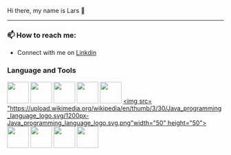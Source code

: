 Hi there, my name is Lars 👋

<!-- <hr> -->

***

<h3> 📫 How to reach me: </h3> 

* Connect with me on [Linkdin](https://www.linkedin.com/in/lars-roberbuell)

<h3> Language and Tools </h3>

[<img src= "https://upload.wikimedia.org/wikipedia/commons/thumb/0/0a/Python.svg/800px-Python.svg.png" width="50" height="50">](https://www.python.org/)
[<img src= "https://upload.wikimedia.org/wikipedia/commons/thumb/2/21/Matlab_Logo.png/800px-Matlab_Logo.png" width="50" height="50">](https://se.mathworks.com/products/matlab.html/)
[<img src= "https://upload.wikimedia.org/wikipedia/commons/thumb/3/35/Tux.svg/1200px-Tux.svg.png" width="50" height="50">](https://www.linux.org/)
[<img src= "https://upload.wikimedia.org/wikipedia/commons/thumb/6/61/HTML5_logo_and_wordmark.svg/1200px-HTML5_logo_and_wordmark.svg.png" width="50" height="50">](https://www.w3.org/html/)
[<img src= "https://upload.wikimedia.org/wikipedia/commons/thumb/d/d5/CSS3_logo_and_wordmark.svg/1200px-CSS3_logo_and_wordmark.svg.png" width="50" height="50">](https://www.w3.org/Style/CSS/)
[<img src= "https://upload.wikimedia.org/wikipedia/en/thumb/3/30/Java_programming_language_logo.svg/1200px-Java_programming_language_logo.svg.png"width="50" height="50">](https://www.java.com/en/)
[<img src= "https://external-preview.redd.it/V77U-n3OuvNr2I14hRYUcyXBJ1C9dEMV3HUt3dAIViw.png?auto=webp&s=20d05cf394bd203741ddfdffa904af94fdd90544" width="50" height="50">](https://www.gnu.org/software/bash/)
[<img src= "https://cdn.liveagent.com/app/uploads/2020/11/MySQL-Logo.png" width="50" height="50">](https://www.mysql.com/)
[<img src= "https://th.bing.com/th/id/Rb3e6202f5356edebd8c8205623eef0f1?rik=2tDqbcLpDFguLg&riu=http%3A%2F%2Fwww.shadowandy.net%2Fwp%2Fwp-content%2Fuploads%2Fdocker.png&ehk=d2o4OLvE5SZOjrajjCgOCdzXQ9xmehUy6vTEhPPFi3c%3D&risl=&pid=ImgRaw" width="50" height="50">](https://www.docker.com/)
[<img src= "https://miro.medium.com/max/766/1*Yf48dlC5RhXYPV3gLeaLdg.png" width="50" height="50">](https://git-scm.com/)
